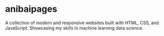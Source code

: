 # anibaipages
A collection of modern and responsive websites built with HTML, CSS, and JavaScript. Showcasing my skills in machine learning data science.
